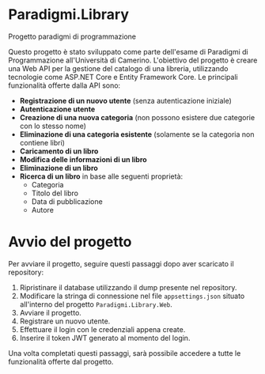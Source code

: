 # Paradigmi.Library
Progetto paradigmi di programmazione

Questo progetto è stato sviluppato come parte dell'esame di Paradigmi di Programmazione all'Università di Camerino. L'obiettivo del progetto è creare una Web API per la gestione del catalogo di una libreria, utilizzando tecnologie come ASP.NET Core e Entity Framework Core. Le principali funzionalità offerte dalla API sono:

- **Registrazione di un nuovo utente** (senza autenticazione iniziale)
- **Autenticazione utente**
- **Creazione di una nuova categoria** (non possono esistere due categorie con lo stesso nome)
- **Eliminazione di una categoria esistente** (solamente se la categoria non contiene libri)
- **Caricamento di un libro**
- **Modifica delle informazioni di un libro**
- **Eliminazione di un libro**
- **Ricerca di un libro** in base alle seguenti proprietà:
  - Categoria
  - Titolo del libro
  - Data di pubblicazione
  - Autore

# Avvio del progetto
Per avviare il progetto, seguire questi passaggi dopo aver scaricato il repository:

1. Ripristinare il database utilizzando il dump presente nel repository.
2. Modificare la stringa di connessione nel file `appsettings.json` situato all'interno del progetto `Paradigmi.Library.Web`.
3. Avviare il progetto.
4. Registrare un nuovo utente.
5. Effettuare il login con le credenziali appena create.
6. Inserire il token JWT generato al momento del login.

Una volta completati questi passaggi, sarà possibile accedere a tutte le funzionalità offerte dal progetto.
